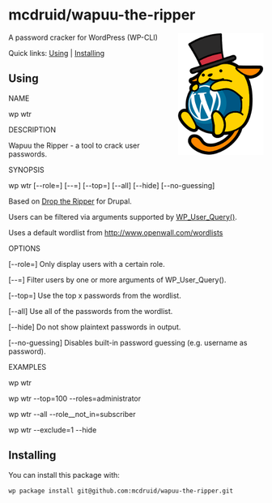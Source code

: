mcdruid/wapuu-the-ripper
========================

<img src='wapuu_the_ripper.png' width='169' align="right" />

A password cracker for WordPress (WP-CLI)

Quick links: [Using](#using) | [Installing](#installing)

## Using

NAME

  wp wtr

DESCRIPTION

  Wapuu the Ripper - a tool to crack user passwords.

SYNOPSIS

  wp wtr [--role=<role>] [--<field>=<value>] [--top=<top>] [--all] [--hide] [--no-guessing]

  Based on [Drop the Ripper](https://www.drupal.org/project/drop_the_ripper) for Drupal.

  Users can be filtered via arguments supported by
  [WP_User_Query()](https://developer.wordpress.org/reference/classes/wp_user_query/prepare_query/).

  Uses a default wordlist from http://www.openwall.com/wordlists

OPTIONS

  [--role=<role>]
    Only display users with a certain role.

  [--<field>=<value>]
    Filter users by one or more arguments of WP_User_Query().

  [--top=<top>]
    Use the top x passwords from the wordlist.

  [--all]
    Use all of the passwords from the wordlist.

  [--hide]
    Do not show plaintext passwords in output.

  [--no-guessing]
    Disables built-in password guessing (e.g. username as password).

EXAMPLES

  wp wtr

  wp wtr --top=100 --roles=administrator

  wp wtr --all --role__not_in=subscriber

  wp wtr --exclude=1 --hide


## Installing

You can install this package with:

    wp package install git@github.com:mcdruid/wapuu-the-ripper.git

